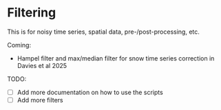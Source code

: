 # Filtering
This is for noisy time series, spatial data, pre-/post-processing, etc.

Coming:
- Hampel filter and max/median filter for snow time series correction in Davies et al 2025

TODO:
- [ ] Add more documentation on how to use the scripts
- [ ] Add more filters